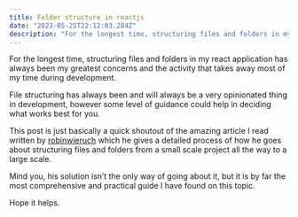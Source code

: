 ```yaml
---
title: Folder structure in reactjs
date: "2023-05-25T22:12:03.284Z"
description: "For the longest time, structuring files and folders in my react application has always been my greatest concerns and the activity that takes away most of my time during development."
---
```



For the longest time, structuring files and folders in my react application has always been my greatest concerns and the activity that takes away most of my time during development.

File structuring has always been and will always be a very opinionated thing in development, however some level of guidance could help in deciding what works best for you.

This post is just basically a quick shoutout of the amazing article I read written by [robinwieruch](https://www.robinwieruch.de/react-folder-structure/) which he gives a detailed process of how he goes about structuring files and folders from a small scale project all the way to a large scale.

Mind you, his solution isn’t the only way of going about it, but it is by far the most comprehensive and practical guide I have found on this topic.

Hope it helps.